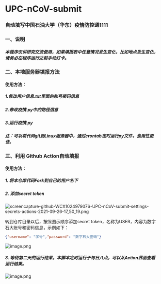 # UPC-nCoV-submit
### 自动填写中国石油大学（华东）疫情防控通1111

### 一、说明

##### 本程序仅供研究交流使用，如果填报表中任意情况发生变化，比如地点发生变化，请务必在程序运行之前手动打卡。

### 二、本地服务器填报方法

#### 使用方法：
##### 1.修改用户信息.txt里面的账号密码信息
##### 2.修改疫情.py中的路径信息
##### 3.运行疫情.py
##### 注：可以将代码git到Linux服务器中，通过crontab定时运行py文件，食用性更佳。

### 三、利用 Github Action自动填报

#### 使用方法：

##### 1. 将本仓库代码Fork到自己的用户名下

##### 2. 添加secret token

![screencapture-github-WCX1024979076-UPC-nCoV-submit-settings-secrets-actions-2021-09-26-17_50_19.png](https://i.loli.net/2021/09/26/yxGTg5UdpOSR2r4.png)

转到仓库目录以后，按照图示顺序添加secret token，名称为USER，内容为数字石大账号和密码信息，示例如下：

```json
{"username": "学号","password": "数字石大密码"}
```

![image.png](https://i.loli.net/2021/09/26/ekzrAtZMNTo3Wxb.png)

##### 3. 等待第二天的运行结果，本脚本定时运行于每日八点，可以从Action界面查看运行结果。

![image.png](https://i.loli.net/2021/09/26/6j98LFcuHJ4Geit.png)

##### 
